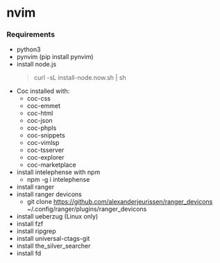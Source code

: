 # nvim

### Requirements

- python3
- pynvim (pip install pynvim)
- install node.js
    > curl -sL install-node.now.sh | sh
- Coc installed with:
    - coc-css
    - coc-emmet
    - coc-html
    - coc-json
    - coc-phpls
    - coc-snippets
    - coc-vimlsp
    - coc-tsserver
    - coc-explorer
    - coc-marketplace
- install intelephense with npm
    - npm -g i intelephense
- install ranger
- install ranger devicons
    - git clone https://github.com/alexanderjeurissen/ranger_devicons ~/.config/ranger/plugins/ranger_devicons
- install ueberzug (Linux only)
- install fzf
- install ripgrep
- install universal-ctags-git
- install the_silver_searcher
- install fd

